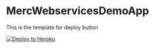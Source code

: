 # MercWebservicesDemoApp

This is the template for deploy button

[![Deploy to Heroku](https://www.herokucdn.com/deploy/button.png)](https://heroku.com/deploy)
